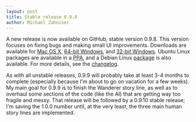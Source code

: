 ```yaml
---
layout: post
title: Stable release 0.9.8
author: Michael Zahniser
---
```

A new release is now available on GitHub, stable version 0.9.8. This version focuses on fixing bugs and making small UI improvements. Downloads are available for [Mac OS X](https://github.com/endless-sky/endless-sky/releases/download/v0.9.8/endless-sky-macosx-0.9.8.dmg), [64-bit Windows](https://github.com/endless-sky/endless-sky/releases/download/v0.9.8/endless-sky-win64-0.9.8.zip), and [32-bit Windows](https://github.com/endless-sky/endless-sky/releases/download/v0.9.8/endless-sky-win32-0.9.8.zip). Ubuntu Linux packages are available in a [PPA](https://launchpad.net/~mzahniser/+archive/ubuntu/endless-sky), and a Debian Linux [package](https://packages.debian.org/endless-sky) is also available. For more details, see the [changelog](https://github.com/endless-sky/endless-sky/blob/v0.9.8/changelog).

As with all unstable releases, 0.9.9 will probably take at least 3-4 months to complete (especially because I'm about to go on vacation for a few weeks). My main goal for 0.9.9 is to finish the Wanderer story line, as well as to overhaul some sections of the code (like the AI) that are getting way too fragile and messy. That release will be followed by a 0.9.10 stable release; I'm saving the 1.0.0 number until, at the very least, the three main human story lines are implemented.
